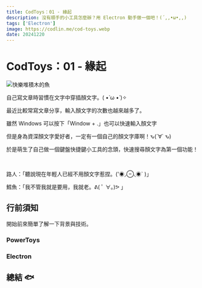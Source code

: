 ```yaml
---
title: CodToys：01 - 緣起
description: 沒有順手的小工具怎麼辦？用 Electron 動手做一個吧！(´,,•ω•,,)
tags: ['Electron']
image: https://codlin.me/cod-toys.webp
date: 20241220
---
```


# CodToys：01 - 緣起

![快樂堆積木的魚](/cod-toys.webp)

自己寫文章時習慣在文字中穿插顏文字。<span class="text-nowrap">( •̀ ω •́ )✧</span>

最近比較常寫文章分享，輸入顏文字的次數也越來越多了。

雖然 Windows 可以按下「Window + .」也可以快速輸入顏文字

但是身為資深顏文字愛好者，一定有一個自己的顏文字庫啊！<span class="text-nowrap">ԅ(´∀` ԅ)</span>

於是萌生了自己做一個鍵盤快捷鍵小工具的念頭，快速搜尋顏文字為第一個功能！

<br>

路人：「聽說現在年輕人已經不用顏文字惹捏。('◉◞⊖◟◉` )」

鱈魚：「我不管我就是要用，我就老。ᕕ( ﾟ ∀。)ᕗ 」

## 行前須知

開始前來簡單了解一下背景與技術。

### PowerToys

### Electron

## 總結 🐟
